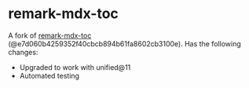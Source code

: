 # remark-mdx-toc

A fork of [remark-mdx-toc](https://github.com/DCsunset/remark-mdx-toc) (@e7d060b4259352f40cbcb894b61fa8602cb3100e). Has the following changes:

- Upgraded to work with unified@11
- Automated testing
